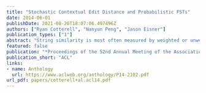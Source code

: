 ```yaml
---
title: "Stochastic Contextual Edit Distance and Probabilistic FSTs"
date: 2014-06-01
publishDate: 2021-08-20T18:07:06.497496Z
authors: ["Ryan Cotterell", "Nanyun Peng", "Jason Eisner"]
publication_types: ["1"]
abstract: "String similarity is most often measured by weighted or unweighted edit distance d(x, y). Ristad and Yianilos (1998) defined stochastic edit distance—a probability distribution p(y | x) whose parameters can be trained from data. We generalize this so that the probability of choosing each edit operation can depend on contextual features. We show how to construct and train a probabilistic finite-state transducer that computes our stochastic  ontextual edit distance. To illustrate the improvement from conditioning on context, we model typos found in social media text."
featured: false
publication: "*Proceedings of the 52nd Annual Meeting of the Association for Computational Linguistics*"
publication_short: "ACL"
links:
- name: Anthology
  url: https://www.aclweb.org/anthology/P14-2102.pdf
url_pdf: papers/cotterell+al.acl14.pdf
---
```


